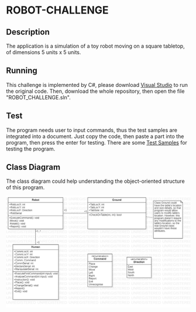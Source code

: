 # ROBOT-CHALLENGE

## Description
The application is a simulation of a toy robot moving on a square tabletop, of dimensions 5 units x 5 units. 

## Running

This challenge is implemented by C#, please download [Visual Studio](https://visualstudio.microsoft.com/) to run the original code. Then, download the whole repository, then open the file "ROBOT_CHALLENGE.sln".

## Test

The program needs user to input commands, thus the test samples are integrated into a document. Just copy the code, then paste a part into the program, then press the enter for testing. There are some [Test Samples](https://github.com/jxcharlie1991/ROBOT-CHALLENGE/blob/main/TEST/Test.md) for testing the program.

## Class Diagram

The class diagram could help understanding the object-oriented structure of this program.


![](https://github.com/jxcharlie1991/ROBOT-CHALLENGE/blob/main/CLASS-DIAGRAM-ROBOT-CHALLENGE.png)


